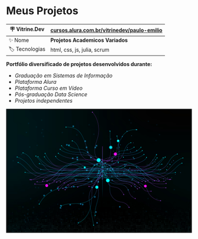 # Meus Projetos


| :placard: Vitrine.Dev | [cursos.alura.com.br/vitrinedev/paulo-emilio](https://cursos.alura.com.br/vitrinedev/paulo-emilio) |
| -------------  | --- |
| :sparkles: Nome        | **Projetos Academicos Variados**
| :label: Tecnologias | html, css, js, julia, scrum

**Portfólio diversificado de projetos desenvolvidos durante:**

- *Graduação em Sistemas de Informação*
- *Plataforma Alura*
- *Plataforma Curso em Vídeo*
- *Pós-graduação Data Science*
- *Projetos independentes*

![](capa.jpg#vitrinedev)
